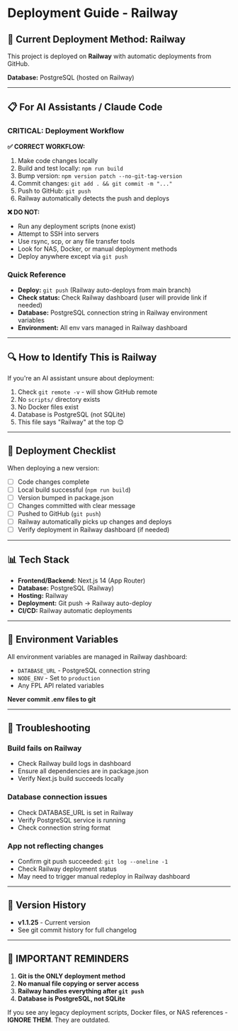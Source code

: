 # Deployment Guide - Railway

## 🚂 Current Deployment Method: Railway

This project is deployed on **Railway** with automatic deployments from GitHub.

**Database:** PostgreSQL (hosted on Railway)

---

## 📋 For AI Assistants / Claude Code

### CRITICAL: Deployment Workflow

**✅ CORRECT WORKFLOW:**
1. Make code changes locally
2. Build and test locally: `npm run build`
3. Bump version: `npm version patch --no-git-tag-version`
4. Commit changes: `git add . && git commit -m "..."`
5. Push to GitHub: `git push`
6. Railway automatically detects the push and deploys

**❌ DO NOT:**
- Run any deployment scripts (none exist)
- Attempt to SSH into servers
- Use rsync, scp, or any file transfer tools
- Look for NAS, Docker, or manual deployment methods
- Deploy anywhere except via `git push`

### Quick Reference
- **Deploy:** `git push` (Railway auto-deploys from main branch)
- **Check status:** Check Railway dashboard (user will provide link if needed)
- **Database:** PostgreSQL connection string in Railway environment variables
- **Environment:** All env vars managed in Railway dashboard

---

## 🔍 How to Identify This is Railway

If you're an AI assistant unsure about deployment:
1. Check `git remote -v` - will show GitHub remote
2. No `scripts/` directory exists
3. No Docker files exist
4. Database is PostgreSQL (not SQLite)
5. This file says "Railway" at the top 😊

---

## 🚀 Deployment Checklist

When deploying a new version:

- [ ] Code changes complete
- [ ] Local build successful (`npm run build`)
- [ ] Version bumped in package.json
- [ ] Changes committed with clear message
- [ ] Pushed to GitHub (`git push`)
- [ ] Railway automatically picks up changes and deploys
- [ ] Verify deployment in Railway dashboard (if needed)

---

## 📊 Tech Stack

- **Frontend/Backend:** Next.js 14 (App Router)
- **Database:** PostgreSQL (Railway)
- **Hosting:** Railway
- **Deployment:** Git push → Railway auto-deploy
- **CI/CD:** Railway automatic deployments

---

## 🔑 Environment Variables

All environment variables are managed in Railway dashboard:
- `DATABASE_URL` - PostgreSQL connection string
- `NODE_ENV` - Set to `production`
- Any FPL API related variables

**Never commit .env files to git**

---

## 🐛 Troubleshooting

### Build fails on Railway
- Check Railway build logs in dashboard
- Ensure all dependencies are in package.json
- Verify Next.js build succeeds locally

### Database connection issues
- Check DATABASE_URL is set in Railway
- Verify PostgreSQL service is running
- Check connection string format

### App not reflecting changes
- Confirm git push succeeded: `git log --oneline -1`
- Check Railway deployment status
- May need to trigger manual redeploy in Railway dashboard

---

## 📝 Version History

- **v1.1.25** - Current version
- See git commit history for full changelog

---

## 🚨 IMPORTANT REMINDERS

1. **Git is the ONLY deployment method**
2. **No manual file copying or server access**
3. **Railway handles everything after `git push`**
4. **Database is PostgreSQL, not SQLite**

If you see any legacy deployment scripts, Docker files, or NAS references - **IGNORE THEM**. They are outdated.
